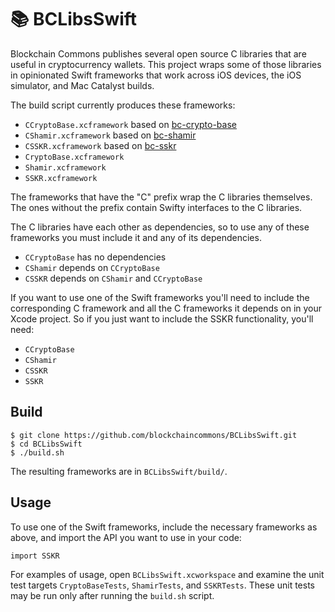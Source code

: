 # 📚 BCLibsSwift

Blockchain Commons publishes several open source C libraries that are useful in cryptocurrency wallets. This project wraps some of those libraries in opinionated Swift frameworks that work across iOS devices, the iOS simulator, and Mac Catalyst builds.

The build script currently produces these frameworks:

* `CCryptoBase.xcframework` based on [bc-crypto-base](https://github.com/blockchaincommons/bc-crypto-base)
* `CShamir.xcframework` based on [bc-shamir](https://github.com/blockchaincommons/bc-shamir)
* `CSSKR.xcframework` based on [bc-sskr](https://github.com/blockchaincommons/bc-sskr)
* `CryptoBase.xcframework`
* `Shamir.xcframework`
* `SSKR.xcframework`

The frameworks that have the "C" prefix wrap the C libraries themselves. The ones without the prefix contain Swifty interfaces to the C libraries.

The C libraries have each other as dependencies, so to use any of these frameworks you must include it and any of its dependencies.

* `CCryptoBase` has no dependencies
* `CShamir` depends on `CCryptoBase`
* `CSSKR` depends on `CShamir` and `CCryptoBase`

If you want to use one of the Swift frameworks you'll need to include the corresponding C framework and all the C frameworks it depends on in your Xcode project. So if you just want to include the SSKR functionality, you'll need:

* `CCryptoBase`
* `CShamir`
* `CSSKR`
* `SSKR`

## Build

```
$ git clone https://github.com/blockchaincommons/BCLibsSwift.git
$ cd BCLibsSwift
$ ./build.sh
```

The resulting frameworks are in `BCLibsSwift/build/`.

## Usage

To use one of the Swift frameworks, include the necessary frameworks as above, and import the API you want to use in your code:

```
import SSKR
```

For examples of usage, open `BCLibsSwift.xcworkspace` and examine the unit test targets `CryptoBaseTests`, `ShamirTests`, and `SSKRTests`. These unit tests may be run only after running the `build.sh` script.

